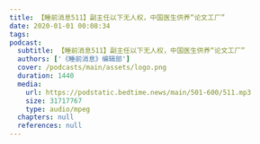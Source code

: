 ```yaml
---
title: 【睡前消息511】副主任以下无人权，中国医生供养“论文工厂”
date: 2020-01-01 00:08:34
tags:
podcast:
  subtitle: 【睡前消息511】副主任以下无人权，中国医生供养“论文工厂”
  authors: ['《睡前消息》编辑部']
  cover: /podcasts/main/assets/logo.png
  duration: 1440
  media:
    url: https://podstatic.bedtime.news/main/501-600/511.mp3
    size: 31717767
    type: audio/mpeg
  chapters: null
  references: null
---
```

